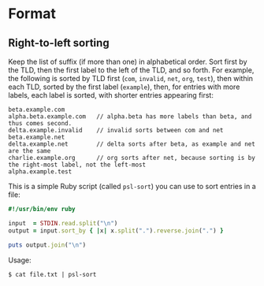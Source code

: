 # Format

## Right-to-left sorting

Keep the list of suffix (if more than one) in alphabetical order. Sort first by the TLD, then the first label to the left of the TLD, and so forth. For example, the following is sorted by TLD first (`com`, `invalid`, `net`, `org`, `test`), then within each TLD, sorted by the first label (`example`), then, for entries with more labels, each label is sorted, with shorter entries appearing first:

```
beta.example.com
alpha.beta.example.com   // alpha.beta has more labels than beta, and thus comes second.
delta.example.invalid    // invalid sorts between com and net
beta.example.net
delta.example.net        // delta sorts after beta, as example and net are the same
charlie.example.org      // org sorts after net, because sorting is by the right-most label, not the left-most
alpha.example.test
```

This is a simple Ruby script (called `psl-sort`) you can use to sort entries in a file:

```ruby
#!/usr/bin/env ruby

input  = STDIN.read.split("\n")
output = input.sort_by { |x| x.split(".").reverse.join(".") }

puts output.join("\n")
```

Usage:

```
$ cat file.txt | psl-sort
```
